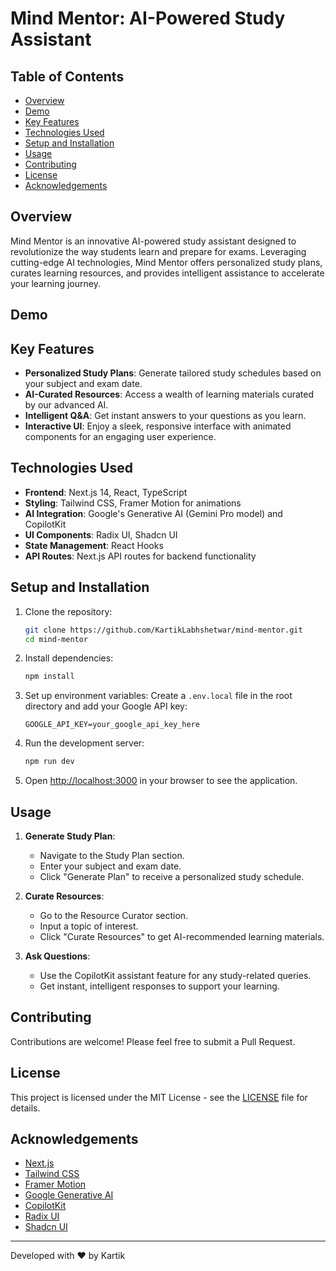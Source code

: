 # Mind Mentor: AI-Powered Study Assistant

## Table of Contents
- [Overview](#overview)
- [Demo](#demo)
- [Key Features](#key-features)
- [Technologies Used](#technologies-used)
- [Setup and Installation](#setup-and-installation)
- [Usage](#usage)
- [Contributing](#contributing)
- [License](#license)
- [Acknowledgements](#acknowledgements)

## Overview

Mind Mentor is an innovative AI-powered study assistant designed to revolutionize the way students learn and prepare for exams. Leveraging cutting-edge AI technologies, Mind Mentor offers personalized study plans, curates learning resources, and provides intelligent assistance to accelerate your learning journey.

## Demo






## Key Features

- **Personalized Study Plans**: Generate tailored study schedules based on your subject and exam date.
- **AI-Curated Resources**: Access a wealth of learning materials curated by our advanced AI.
- **Intelligent Q&A**: Get instant answers to your questions as you learn.
- **Interactive UI**: Enjoy a sleek, responsive interface with animated components for an engaging user experience.

## Technologies Used

- **Frontend**: Next.js 14, React, TypeScript
- **Styling**: Tailwind CSS, Framer Motion for animations
- **AI Integration**: Google's Generative AI (Gemini Pro model) and CopilotKit
- **UI Components**: Radix UI, Shadcn UI
- **State Management**: React Hooks
- **API Routes**: Next.js API routes for backend functionality

## Setup and Installation

1. Clone the repository:
   ```bash
   git clone https://github.com/KartikLabhshetwar/mind-mentor.git
   cd mind-mentor
   ```

2. Install dependencies:
   ```bash
   npm install
   ```

3. Set up environment variables:
   Create a `.env.local` file in the root directory and add your Google API key:
   ```
   GOOGLE_API_KEY=your_google_api_key_here
   ```

4. Run the development server:
   ```bash
   npm run dev
   ```

5. Open [http://localhost:3000](http://localhost:3000) in your browser to see the application.

## Usage

1. **Generate Study Plan**:
   - Navigate to the Study Plan section.
   - Enter your subject and exam date.
   - Click "Generate Plan" to receive a personalized study schedule.

2. **Curate Resources**:
   - Go to the Resource Curator section.
   - Input a topic of interest.
   - Click "Curate Resources" to get AI-recommended learning materials.

3. **Ask Questions**:
   - Use the CopilotKit assistant feature for any study-related queries.
   - Get instant, intelligent responses to support your learning.

## Contributing

Contributions are welcome! Please feel free to submit a Pull Request.

## License

This project is licensed under the MIT License - see the [LICENSE](LICENSE.txt) file for details.

## Acknowledgements

- [Next.js](https://nextjs.org/)
- [Tailwind CSS](https://tailwindcss.com/)
- [Framer Motion](https://www.framer.com/motion/)
- [Google Generative AI](https://ai.google.dev/)
- [CopilotKit](https://docs.copilotkit.ai/)
- [Radix UI](https://www.radix-ui.com/)
- [Shadcn UI](https://ui.shadcn.com/)

---

Developed with ❤️ by Kartik
